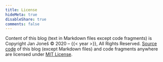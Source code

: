 ```yaml
---
title: License
hideMeta: true
disableShare: true
comments: false
---
```


Content of this blog (text in Markdown files except code fragments) is Copyright Jan Joneš &copy; 2020 &ndash; {{< year >}}, All Rights Reserved.
[Source code](https://github.com/jjonescz/blog) of this blog (except Markdown files) and code fragments anywhere are licensed under [MIT License](https://github.com/jjonescz/blog/LICENSE).
